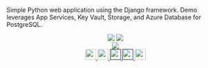 Simple Python web application using the Django framework. Demo leverages App Services, Key Vault, Storage, and Azure Database for PostgreSQL. 

<span style="display:block;text-align:center">
<a href="https://azure.com/e/adda9f225d3743dead44e17e7908d1e5"><img src="https://img.shields.io/badge/Cost-$302/month-success" /></a>
<img src="https://img.shields.io/badge/Time-10 minutes-orange" />
</span>

<span style="display:block;text-align:center">
<a href="https://portal.azure.com/#create/Microsoft.Template/uri/https%3A%2F%2Fraw.githubusercontent.com%2Fralacher%2Fdjangoapp%2Fmaster%2Farm-templates%2Fazuredeploy.json" target="_blank">
  <img src="https://aka.ms/deploytoazurebutton"/>
</a>
</span>

<span style="display:block;text-align:center">
  <a href="https://docs.microsoft.com/en-us/azure/app-service/tutorial-python-postgresql-app">
  <img width="25px" src="http://www.pngpix.com/wp-content/uploads/2016/07/PNGPIX-COM-Microsoft-Logo-Icon-PNG-Transparent.png">
</a>
<a href="https://github.com/ralacher/djangoapp/">
  <img width="25px" src="https://github.githubassets.com/images/modules/logos_page/GitHub-Mark.png">
</a>
<a target="_self" href="">
  <img height="25px" src="https://opsgility.com/Images/azure-icons/azure-logo.png">
</a>
<a target="_self" href="">
  <img height="25px" src="https://static.djangoproject.com/img/logos/django-logo-negative.png">
</a>
  <a href="mailto:robertlacher@microsoft.com?subject=Deploying Django in Azure&body=Hello,</br>References: <br/>Estimated cost: $302/month<br/>"><img src="https://img.shields.io/badge/Share-informational?logo=mail.ru" height="25px"/></a>
  </span>
